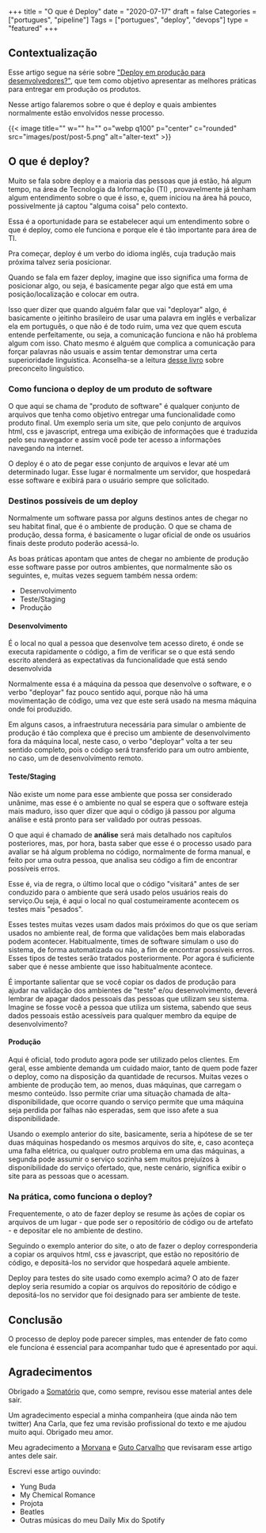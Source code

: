 +++
title = "O que é Deploy"
date = "2020-07-17"
draft = false
Categories = ["portugues", "pipeline"]
Tags = ["portugues", "deploy", "devops"]
type = "featured"
+++

## Contextualização

Esse artigo segue na série sobre ["Deploy em produção para desenvolvedores?"](https://gomex.me/categories/pipeline/), que tem como objetivo apresentar as melhores práticas para entregar em produção os produtos.

Nesse artigo falaremos sobre o que é deploy e quais ambientes normalmente estão envolvidos nesse processo.

{{< image title="" w="" h="" o="webp q100" p="center" c="rounded" src="images/post/post-5.png" alt="alter-text" >}}

## O que é deploy?

Muito se fala sobre deploy e a maioria das pessoas que já estão, há algum tempo, na área de Tecnologia da Informação (TI) , provavelmente já tenham algum entendimento sobre o que é isso, e, quem iniciou na área há pouco, possivelmente já  captou "alguma coisa" pelo contexto.

Essa é a oportunidade para se  estabelecer aqui um entendimento sobre o que é deploy, como ele funciona e porque ele é tão importante para área de TI.

Pra começar, deploy é um verbo do idioma inglês, cuja tradução mais próxima talvez seria posicionar. 

Quando se fala em fazer deploy, imagine que isso significa uma forma de posicionar algo, ou seja, é basicamente pegar algo que está em uma posição/localização e colocar em outra.

Isso quer dizer que quando alguém falar que vai "deployar" algo, é basicamente o jeitinho brasileiro de usar uma palavra em inglês e verbalizar ela em português, o que não é de todo ruim, uma vez que quem escuta entende perfeitamente, ou seja, a comunicação funciona e não há problema algum com isso. Chato mesmo é alguém que complica a comunicação para forçar palavras não usuais e assim tentar demonstrar uma certa superioridade linguística. Aconselha-se a leitura [desse livro](https://www.amazon.com.br/Preconceito-Lingu%C3%ADstico-Marcos-Bagno/dp/8579340985/ref=asc_df_8579340985/?tag=googleshopp00-20&linkCode=df0&hvadid=379708411098&hvpos=&hvnetw=g&hvrand=890780466304631420&hvpone=&hvptwo=&hvqmt=&hvdev=c&hvdvcmdl=&hvlocint=&hvlocphy=1001533&hvtargid=pla-387685959250&psc=1) sobre preconceito linguístico.

### Como funciona o deploy de um produto de software

O que aqui se chama de "produto de software" é qualquer conjunto de arquivos que tenha como objetivo entregar uma funcionalidade como produto final. Um exemplo seria um site, que pelo conjunto de arquivos html, css e javascript, entrega uma exibição de informações que é traduzida pelo seu navegador e assim você pode ter acesso a informações navegando na internet.

O deploy é o ato de pegar esse conjunto de arquivos e levar até um determinado lugar. Esse lugar é normalmente um servidor, que hospedará esse software e exibirá para o usuário sempre que solicitado.

### Destinos possíveis de um deploy

Normalmente um software passa por alguns destinos antes de chegar no seu habitat final, que é o ambiente de produção. O que se chama de produção, dessa forma, é basicamente o lugar oficial de onde os usuários finais deste produto poderão acessá-lo.

As boas práticas apontam que antes de chegar no ambiente de produção esse software passe por outros ambientes, que normalmente são os seguintes, e, muitas vezes seguem também nessa ordem:

 - Desenvolvimento
 - Teste/Staging
 - Produção

#### Desenvolvimento

É o local no qual a pessoa que desenvolve tem acesso direto, é onde se executa rapidamente o código, a fim de verificar se o que está sendo escrito atenderá as expectativas da funcionalidade que está sendo desenvolvida

Normalmente essa é a máquina da pessoa que desenvolve o software, e o verbo "deployar" faz pouco sentido aqui, porque não há uma movimentação de código, uma vez que este será usado na mesma máquina onde foi produzido.

Em alguns casos, a infraestrutura necessária para simular o ambiente de produção é tão complexa que é preciso um ambiente de desenvolvimento fora da máquina local, neste caso,  o verbo "deployar" volta a ter seu sentido completo, pois o código será transferido para um outro ambiente, no caso, um de desenvolvimento remoto.

#### Teste/Staging

Não existe um nome para esse ambiente que possa ser considerado unânime, mas esse é o ambiente no qual se espera que o software esteja mais maduro, isso quer dizer que aqui o código já passou por alguma análise e está pronto para ser validado por outras pessoas.

O que aqui é chamado de **análise** será mais detalhado nos capítulos posteriores, mas, por hora, basta saber que esse é o processo usado para avaliar se há algum problema no código, normalmente de forma manual, e feito por uma outra pessoa, que analisa seu código a fim de encontrar possíveis erros.

Esse é, via de regra,  o último local que o código "visitará" antes de ser conduzido para o ambiente que será usado pelos usuários reais do serviço.Ou seja,  é aqui o local no qual costumeiramente acontecem os testes mais "pesados".

Esses testes muitas vezes usam dados mais próximos do que os que seriam usados no ambiente real, de forma que validações bem mais elaboradas podem acontecer. Habitualmente, times de software simulam o uso do sistema, de forma automatizada ou não, a fim de encontrar possíveis erros. Esses tipos de testes serão tratados posteriormente. Por agora é suficiente saber que é nesse ambiente que isso habitualmente acontece.

É importante salientar que se você copiar os dados de produção para ajudar na validação dos ambientes de "teste" e/ou desenvolvimento, deverá lembrar de apagar dados pessoais das pessoas que utilizam seu sistema. Imagine se fosse você a pessoa que utiliza um sistema, sabendo que seus dados pessoais estão acessíveis para qualquer membro da equipe de desenvolvimento?

#### Produção

Aqui é oficial, todo produto agora pode ser utilizado pelos clientes. Em geral, esse ambiente demanda um cuidado maior, tanto de quem pode fazer o deploy, como na disposição da quantidade de recursos. Muitas vezes o ambiente de produção tem, ao menos, duas máquinas, que carregam o mesmo conteúdo. Isso permite criar uma situação chamada de alta-disponibilidade, que ocorre quando o serviço permite que uma máquina seja perdida por falhas não esperadas, sem que isso afete a sua disponibilidade.

Usando o exemplo anterior do site, basicamente, seria a hipótese de se ter duas máquinas hospedando os mesmos arquivos do site, e, caso aconteça uma falha elétrica, ou qualquer outro problema em uma das máquinas, a segunda pode assumir o serviço sozinha sem muitos prejuízos à disponibilidade do serviço ofertado, que, neste cenário, significa exibir o site para as pessoas que o acessam.

### Na prática, como funciona o deploy?

Frequentemente, o ato de fazer deploy se resume às ações de copiar os arquivos de um lugar - que pode ser o repositório de código ou de artefato - e depositar ele no ambiente de destino. 

Seguindo o exemplo anterior do site, o ato de fazer o deploy corresponderia a copiar os arquivos html, css e javascript, que estão no repositório de código, e depositá-los no servidor que hospedará aquele ambiente.

Deploy para testes do site usado como exemplo acima? O ato de fazer deploy seria resumido a copiar os arquivos do repositório de código e depositá-los no servidor que foi designado para ser ambiente de teste.

## Conclusão

O processo de deploy pode parecer simples, mas entender de fato como ele funciona é essencial para acompanhar tudo que é apresentado por aqui.

## Agradecimentos

Obrigado a [Somatório](https://twitter.com/somatorio) que, como sempre, revisou esse material antes dele sair.

Um agradecimento especial a minha companheira (que ainda não tem twitter) Ana Carla, que fez uma revisão profissional do texto e me ajudou muito aqui. Obrigado meu amor.

Meu agradecimento a [Morvana](https://twitter.com/morvanabonin) e [Guto Carvalho](https://twitter.com/gutocarvalho) que revisaram esse artigo antes dele sair.

Escrevi esse artigo ouvindo:

- Yung Buda
- My Chemical Romance
- Projota
- Beatles
- Outras músicas do meu Daily Mix do Spotify

